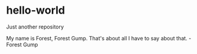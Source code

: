 # hello-world
Just another repository

My name is Forest, Forest Gump.
That's about all I have to say about that.
-Forest Gump
